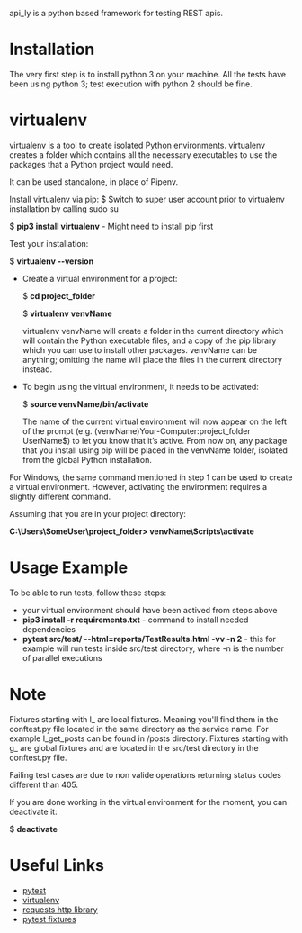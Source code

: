 api_ly is a python based framework for testing REST apis. 

# Installation

The very first step is to install python 3 on your machine. All the tests have been using python 3; test execution with python 2 should be fine.

# virtualenv
virtualenv is a tool to create isolated Python environments. virtualenv creates a folder which contains all the necessary executables to use the packages that a Python project would need.

It can be used standalone, in place of Pipenv.

Install virtualenv via pip:
$ Switch to super user account prior to virtualenv installation by calling sudo su

$ **pip3 install virtualenv** - Might need to install pip first

Test your installation:

$ **virtualenv --version**


*  Create a virtual environment for a project:

    $ **cd project_folder**


    $ **virtualenv venvName**

    virtualenv venvName will create a folder in the current directory which will contain the Python executable files, and a copy of the pip library which you can use to install other packages. venvName can be anything; omitting the name will place the files in the current directory instead.
    

*  To begin using the virtual environment, it needs to be activated:

    $ **source venvName/bin/activate**
    
    The name of the current virtual environment will now appear on the left of the prompt (e.g. (venvName)Your-Computer:project_folder UserName$) to let you know that it’s active. From now on, any package that you install using pip will be placed in the venvName folder, isolated from the global Python installation.

For Windows, the same command mentioned in step 1 can be used to create a virtual environment. However, activating the environment requires a slightly different command.


Assuming that you are in your project directory:


**C:\Users\SomeUser\project_folder> venvName\Scripts\activate**

# Usage Example

To be able to run tests, follow these steps:

* your virtual environment should have been actived from steps above
*  **pip3 install -r requirements.txt** - command to install needed dependencies
*  **pytest src/test/ --html=reports/TestResults.html -vv -n 2** - this for example will run tests inside src/test directory, where -n is the number of parallel executions

# Note
Fixtures starting with l_ are local fixtures. Meaning you'll find them in the conftest.py file located in the same directory as the service name. For example l_get_posts can be found in /posts directory. Fixtures starting with g_ are global fixtures and are located in the src/test directory in the conftest.py file.

Failing test cases are due to non valide operations returning status codes different than 405.

If you are done working in the virtual environment for the moment, you can deactivate it:

$ **deactivate**

# Useful Links
*  [pytest](https://docs.pytest.org/en/latest/)
*  [virtualenv](https://docs.python-guide.org/dev/virtualenvs/#lower-level-virtualenv)
*  [requests http library](https://3.python-requests.org/)
*  [pytest fixtures](https://docs.pytest.org/en/latest/fixture.html)
